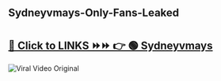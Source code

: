 
 ## Sydneyvmays-Only-Fans-Leaked

# <h2><a href="https://clipsfans.com/Sydneyvmays&ref=git">🔗 Click to LINKS ⏩⏩ 👉 🟢 Sydneyvmays </a></h2>

<a href="https://clipsfans.com/Sydneyvmays&ref=git" rel="nofollow" data-target="animated-image.originalLink"><img src="https://i.ibb.co.com/xMMVF88/686577567.gif" alt="Viral Video Original" style="max-width: 100%; display: inline-block;" data-target="animated-image.originalImage"></a>
